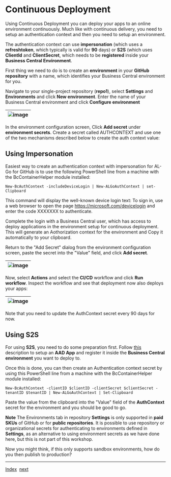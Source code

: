 # Continuous Deployment

Using Continuous Deployment you can deploy your apps to an online environment continuously. Much like with continuous delivery, you need to setup an authentication context and then you need to setup an environment.

The authentication context can use **impersonation** (which uses a **refreshtoken**, which typically is valid for **90** days) or **S2S** (which uses **ClientId** and **ClientSecret**, which needs to be **registered** inside your **Business Central Environment**.

First thing we need to do is to create an **environment** in your **GitHub repository** with a name, which identifies your Business Central environment for you.

Navigate to your single-project repository (**repo1**), select **Settings** and **Environments** and click **New environment**. Enter the name of your Business Central environment and click **Configure environment**

| ![image](https://user-images.githubusercontent.com/10775043/232294280-cc92b21b-f5ae-4381-b63b-e05b72159486.png) |
|-|

In the environment configuration screen, Click **Add secret** under **environment secrets**. Create a secret called AUTHCONTEXT and use one of the two mechanisms described below to create the auth context value:

## Using Impersonation
Easiest way to create an authentication context with impersonation for AL-Go for GitHub is to use the following PowerShell line from a machine with the BcContainerHelper module installed:

```
New-BcAuthContext -includeDeviceLogin | New-ALGoAuthContext | set-Clipboard
```

This command will display the well-known device login text: To sign in, use a web browser to open the page https://microsoft.com/devicelogin and enter the code XXXXXXX to authenticate.

Complete the login with a Business Central user, which has access to deploy applications in the environment setup for continuous deployment. This will generate an Aothorization context for the environment and Copy it automatically to your clipboard.

Return to the "Add Secret" dialog from the environment configuration screen, paste the secret into the "Value" field, and click **Add secret**.

| ![image](https://user-images.githubusercontent.com/10775043/232296180-7ef20c2c-6a2a-4127-b524-7646512994e2.png) |
|-|

Now, select **Actions** and select the **CI/CD** workflow and click **Run workflow**. Inspect the workflow and see that deployment now also deploys your apps:

| ![image](https://user-images.githubusercontent.com/10775043/232300284-49ca8a4c-bd91-46b8-9608-76f4a6289f0f.png) |
|-|

Note that you need to update the AuthContext secret every 90 days for now.

## Using S2S
For using **S2S**, you need to do some preparation first. Follow [this](https://learn.microsoft.com/en-us/dynamics365/business-central/dev-itpro/administration/automation-apis-using-s2s-authentication) description to setup an **AAD App** and register it inside the **Business Central environment** you want to deploy to.

Once this is done, you can then create an Authentication context secret by using this PowerShell line from a machine with the BcContainerHelper module installed:

```
New-BcAuthContext -clientID $clientID -clientSecret $clientSecret -tenantID $tenantID | New-ALGoAuthContext | Set-Clipboard
```

Paste the value from the clipboard into the "Value" field of the **AuthContext** secret for the environment and you should be good to go.

**Note** The Environments tab in repository **Settings** is only supported in **paid SKUs** of GitHub or for **public repositories**. It is possible to use repository or organizational secrets for authenticating to environments defined in **Settings**, as an alternative to using environment secrets as we have done here, but this is not part of this workshop.

Now you might think, if this only supports sandbox environments, how do you then publish to production?

---
[Index](Index.md)&nbsp;&nbsp;[next](PublishToProduction.md)

